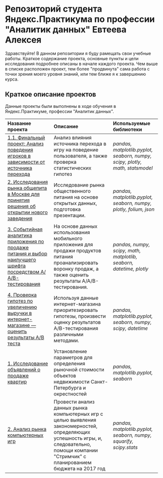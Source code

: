 # Репозиторий студента Яндекс.Практикума по профессии "Аналитик данных" Евтеева Алексея

Здравствуйте! В данном репозитории я буду рамещать свои учебные работы. Краткое содержание проекта, основные пункты и цели исследования подробнее описаны в начале каждого проекта. Чем выше в списке расположен проект, тем более "продвинута" сама работа с точки зрения моего уровня знаний, или тем ближе я к завершению курса.

## Краткое описание проектов

Данные проекты были выполнены в ходе обучения в Яндекс.Практикуме, профессии "Аналитик данных".

| Название проекта | Описание | Используемые библиотеки | 
| :---------------------- | :---------------------- | :---------------------- |
| [1.1. Финальный проект: Анализ поведения игроков в зависимости от источника перехода](final_project/gamedev) | Анализ влияния источника перехода в игру на поведение пользователя, а также проверка статистических гипотез | *pandas, matplotlib.pyplot, seaborn, numpy, scipy, plotly, math, statsmodel* |
| [2. Исследования рынка общепита в Москве для принятия решения об открытии нового заведения](moscow_places) | Исследование рынка общественного питания на основе открытых данных, подготовка презентации. | *pandas, matplotlib.pyplot, seaborn, numpy, plotly, folium, json* |
| [3. Событийная аналитика приложения по продаже питания и выбор наилучшего шрифта посредством А/А/В-тестирования](big_project_2) | На основе данных использования мобильного приложения для продажи продуктов питания проанализировать воронку продаж, а также оценить результаты A/A/B-тестирования. | *pandas, numpy, scipy, math, matplotlib, seaborn, datetime, plotly* |
| [4. Проверка гипотез по увеличению выручки в интернет-магазине — оценить результаты A/B теста](ab_test_analysis) | Используя данные интернет-магазина приоритезировать гипотезы, произвести оценку результатов A/B-тестирования различными методами. | *pandas, matplotlib.pyplot, seaborn, numpy, scipy, datetime* |
| [1. Исследование объявлений о продаже квартир](real_estate) | Установление параметров для определения рыночной стоимости объектов недвижимости Санкт-Петербурга и окрестностей | *pandas, matplotlib.pyplot, seaborn* |
| [2. Анализ рынка компьютерных игр](game_store) | Провести анализ данных рынка компьютерных игр с целью выявления закономерностей, определяющих успешность игры, и, следовательно, помощи компании "Стримчик" с планированием бюджета на 2017 год | *pandas, matplotlib.pyplot, seaborn, numpy, squarify, scipy.stats* |
